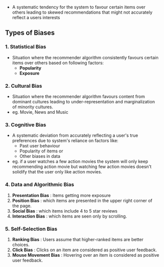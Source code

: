  - A systematic tendency for the system to favour certain items over others leading to skewed recommendations that might not accurately reflect a users interests

## Types of Biases
### 1. Statistical Bias
- Situation where the recommender algorithm consistently favours certain items over others based on following factors:
	- **Popularity**
	- **Exposure**
### 2. Cultural Bias
- Situation where the recommender algorithm favours content from dominant cultures leading to under-representation and marginalization of minority cultures.
- eg. Movie, News and Music
### 3. Cognitive Bias
- A systematic deviation from accurately reflecting a user's true preferences due to system's reliance on factors like:
	- Past user behaviour
	- Popularity of items or
	- Other biases in data
- eg. if a user watches a few action movies the system will only keep recommending action movie but watching few action movies doesn't solidify that the user only like action movies.

### 4. Data and Algorithmic Bias
1. **Presentation Bias** : Items getting more exposure
2. **Position Bias** : which items are presented in the upper right corner of the page.
3. **Social Bias** : which items include 4 to 5 star reviews
4. **Interaction Bias** : which items are seen only by scrolling.

### 5. Self-Selection Bias
1. **Ranking Bias** : Users assume that higher-ranked items are better choices.
2. **Click Bias** : Clicks on an item are considered as positive user feedback.
3. **Mouse Movement Bias** : Hovering over an item is considered as positive user feedback.